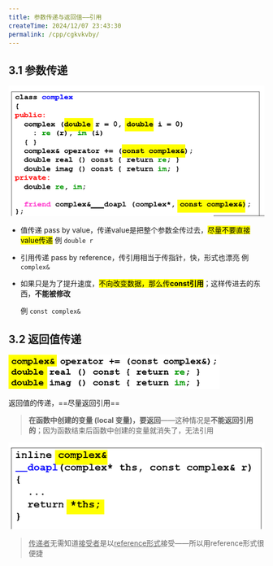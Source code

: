 ```yaml
---
title: 参数传递与返回值——引用
createTime: 2024/12/07 23:43:30
permalink: /cpp/cgkvkvby/
---
```


## 3.1 参数传递

![img](https://raw.githubusercontent.com/PLUS-WAVE/blog-image/master/img/202307160855100.png)

- 值传递 pass by value，传递value是把整个参数全传过去，<mark>尽量不要直接value传递</mark>  例 `double r`

<!--more-->

- 引用传递 pass by reference，传引用相当于传指针，快，形式也漂亮 例 `complex&` 

- 如果只是为了提升速度，<mark>不向改变数据，那么传**const引用**</mark>；这样传进去的东西，**不能被修改** 

  例 `const complex&`

## 3.2 返回值传递

![img](https://raw.githubusercontent.com/PLUS-WAVE/blog-image/master/img/202307160855838.png)

返回值的传递，==尽量返回引用==

> **在函数中创建的变量 (local 变量)，要返回**——这种情况是**不能返回引用的**；因为函数结束后函数中创建的变量就消失了，无法引用

![img](https://raw.githubusercontent.com/PLUS-WAVE/blog-image/master/img/202307160904839.png)

> <u>传递者</u>无需知道<u>接受者</u>是以<u>reference形式</u>接受——所以用reference形式很便捷

​	